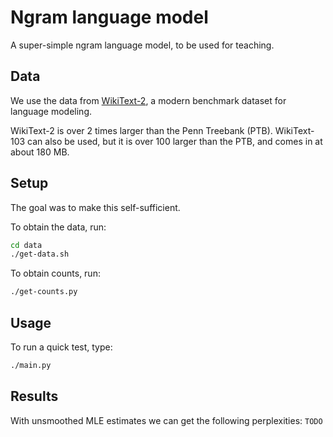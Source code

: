 # Ngram language model
A super-simple ngram language model, to be used for teaching.

## Data
We use the data from [WikiText-2](https://www.salesforce.com/products/einstein/ai-research/the-wikitext-dependency-language-modeling-dataset/), a modern benchmark dataset for language modeling.

WikiText-2 is over 2 times larger than the Penn Treebank (PTB). WikiText-103 can also be used, but it is over 100 larger than the PTB, and comes in at about 180 MB.

## Setup
The goal was to make this self-sufficient.

To obtain the data, run:
```bash
cd data
./get-data.sh
```

To obtain counts, run:
```bash
./get-counts.py
```

## Usage
To run a quick test, type:
```bash
./main.py
```

## Results
With unsmoothed MLE estimates we can get the following perplexities:
```TODO```
